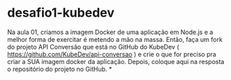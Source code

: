 # desafio1-kubedev
Na aula 01, criamos a imagem Docker de uma aplicação em Node.js e a melhor forma de exercitar é metendo a mão na massa. Então, faça um fork do projeto API Conversão que está no GitHub do KubeDev ( https://github.com/KubeDev/api-conversao ) e crie o que for preciso pra criar a SUA imagem docker da aplicação. Depois, coloque aqui na resposta o repositório do projeto no GitHub. *
